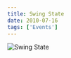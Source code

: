 ```yaml
---
title: Swing State
date: 2010-07-16
tags: ['Events']
---
```


![Swing State](/rm_ation/images/2010-07-16.jpg)
